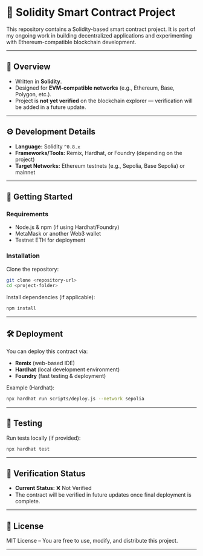 

# 📄 Solidity Smart Contract Project

This repository contains a Solidity-based smart contract project. It is part of my ongoing work in building decentralized applications and experimenting with Ethereum-compatible blockchain development.

---

## 📌 Overview

* Written in **Solidity**.
* Designed for **EVM-compatible networks** (e.g., Ethereum, Base, Polygon, etc.).
* Project is **not yet verified** on the blockchain explorer — verification will be added in a future update.

---

## ⚙️ Development Details

* **Language:** Solidity `^0.8.x`
* **Frameworks/Tools:** Remix, Hardhat, or Foundry (depending on the project)
* **Target Networks:** Ethereum testnets (e.g., Sepolia, Base Sepolia) or mainnet

---

## 🚀 Getting Started

### Requirements

* Node.js & npm (if using Hardhat/Foundry)
* MetaMask or another Web3 wallet
* Testnet ETH for deployment

### Installation

Clone the repository:

```bash
git clone <repository-url>
cd <project-folder>
```

Install dependencies (if applicable):

```bash
npm install
```

---

## 🛠 Deployment

You can deploy this contract via:

* **Remix** (web-based IDE)
* **Hardhat** (local development environment)
* **Foundry** (fast testing & deployment)

Example (Hardhat):

```bash
npx hardhat run scripts/deploy.js --network sepolia
```

---

## 🧪 Testing

Run tests locally (if provided):

```bash
npx hardhat test
```

---

## 📜 Verification Status

* **Current Status:** ❌ Not Verified
* The contract will be verified in future updates once final deployment is complete.

---

## 📄 License

MIT License – You are free to use, modify, and distribute this project.

---
